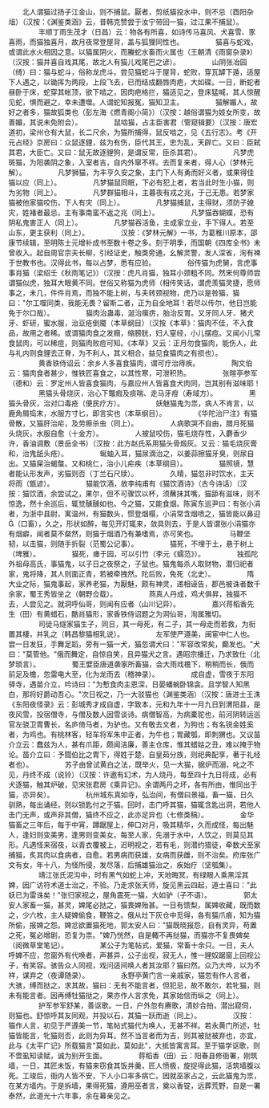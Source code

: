 <!-- { "loadSidebar": true } -->
　　北人谓猫过扬子江金山，则不捕鼠。厭者，剪纸猫投水中，则不忌（酉阳杂俎）（汉按：《渊鉴类涵》云，昔韩克赞尝于汝宁带回一猫，过江果不捕鼠）。
　　
　　丰顺丁雨生茂才（日昌）云：物各有所喜，如诗传马喜风、犬喜雪、豕喜雨，而猫独喜月，故月夜常登屋背，盖与狐狸同性也。
　　
　　猫喜与蛇戏，或谓此水火相因之意。以猫属阴火，而螣蛇水畜而火属也（王朝清《雨窗杂录》）（汉按：猫并喜自戏其尾，故北人有猫儿戏尾巴之谚）。
　　
　　山阴张冶园（绮）曰：猫与蛇斗，俗称龙虎斗。尝见猫蛇斗于屋背，蛇败，穿瓦罅下遁，适屋下人遇之，以锄挥为两段，上段飞去，已而结成翻唇肉疤，大如碟。一日，断蛇者昼卧于床，蛇穿其帐顶，欲下啮之，因肉疤格拦，猫适见之，登床猛喊，其人惊醒见蛇，惧而避之，幸未遭噬。人谓蛇知报冤，猫知卫主。
　　
　　猫解媚人，故好之者多，猫故狐类也（彭左海《燃青阁小简》）（汉按：越俗谓猫为妓女所变，故善媚，其说未免附会）。
　　
　　鼠啮猫，占主臣害君（管窥辑要）（汉按：唐宏道初，梁州仓有大鼠，长二尺余，为猫所捕得，鼠反啮之，见《五行志》。考《开元占经》京房曰：众鼠逐貍，兹为有伤，臣代其王，忠为乱，天辟亡。又曰：臣弑其君，大臣亡。又曰：鼠无故逐貍狗，是谓反常，臣杀其君）。
　　
　　凡梦虎斑猫，为阳袭阴之象，入室者吉，自内外窜不祥。去而复来者，得人心（梦林元解）。
　　
　　凡梦狮猫，为丰亨久安之象，主门下人有勇而好义者，或果得佳猫以应（同上）。
　　
　　凡梦猫鼠同眠，下必有犯上者，若当此时生小猫，则为劣物（同上）。
　　
　　凡梦群猫相斗，主暮夜有戎之兆，于己无患。若梦家猫被他家猫咬伤，下人有灾（同上）。
　　
　　凡梦猫捕鼠，主得财，须防子媳灾，姓褚者最忌，主有事南蛮不返之兆（同上）。
　　
　　凡梦猫吞蝴蝶，恐有阴私鬼害正人（同上）。
　　
　　凡梦猫吞活鱼，主成家立业，手下得人。若至山东，更主获利（同上）。
　　
　　汉按：《梦林元解》一书，为葛稚川原本，邵康节续辑，至明陈士元增补成书至数十卷之多。刻于明季，而国朝《四库全书》未曾收入。起自周官宗夫长柳，引经证史，触类旁通，幺解灵警，发人深省，洵有裨于世教书也。汉得此书，每以占梦，悉有应验。
　　
　　俗传猫为虎舅，言虎事事肖猫（梁绍壬《秋雨笔记》）（汉按：虎凡肖猫，独耳小颈粗不同。然宋何尊师尝谓猫似虎，独耳大眼黄不同。世俗又称猫为虎师（相传笑话，谓虎羡猫灵捷，愿师事之，未几，件件肖焉，而独不能上树，与夫转颈视物，虎乃以是咎猫，猫曰："尔工噬同类，我能无畏？留斯二者，正为自全地耳！若尽以传尔，他日岂能免于尔口哉）。
　　
　　猫肉治蛊毒，涎治瘰疠，胎治反胃。又牙同人牙、猪犬牙、虾研，蜜水服，治豆疮倒魇（本草纲目）（汉按《本草》：猫肉不佳，不入食品，故用之者稀。或谓猫肉食之发癎，缩膀胱，妇人窒经，小儿摆痘。又闻小儿常食鼠肉，可以稀痘，则猫肉败痘可知。《本草》又云：正月勿食猫肉，能伤人，此与礼内则食貍去正脊，为不利人，其义相合，益见食猫肉之有损也）。
　　
　　黄香铁侍诏云：余乡人多喜食猫肉，谓可疗治痔疾。
　　
　　陶文伯云：猫肉食者甚少，惟铁匠喜食之，以其性寒，可泄积热。
　　
　　张暄亭参军（德和）云：罗定州人皆喜食猫肉，与嘉应州人皆喜食犬肉同，岂其别有滋味耶！
　　
　　黑猫头骨烧灰，治心下鼈瘕及痰喘、走马牙疳（寿域方）。
　　
　　黑猫头骨灰，治对口毒疮（便民疗方）。
　　
　　妖魅猫鬼为祟，病人不肯言，以鹿角屑捣末，水服方寸匕，即言实也（本草纲目）。
　　
　　《华陀治尸注》有猫骨散，又猫肝治疟，及劳瘵杀虫（同上）。
　　
　　人病歌哭不自由，腊月死猫头烧灰，水服自愈（十金方）。
　　
　　人被鼠咬伤，猫毛烧存性，入麝香少许，香油调敷（景岳全书）（汉按：此方赵氏系用猫头骨煅灰。又云：猫毛烧灰膏和，治鬼舐头疮）。
　　
　　蜒蚰入耳，猫尿滴治之，以姜蒜擦猫牙臭，则尿自出。又猫屎治蝎螫。又和桃仁，治小儿疟疾（本草纲目）。
　　
　　猫照镜，慧者能认形发声，劣猫则否（丁兰石尺牍）。
　　
　　久晴，猫忽非时饮水，主天将雨（甑谚）。
　　
　　猫能饮酒，故李纯甫有《猫饮酒诗》（古今诗话）（汉按：猫饮酒，余尝试之，果尔，但不可骤饮以杯，须蘸抹其嘴，猫舔有滋味，则不惊逸，然十余巡后，辄觉醺醺如也。今之猫，又能食烟。陈寅东巡尹曰：有张小涓者，为浙中县尉，寓温州，有猫数头，惯登烟榻，小涓常含烟喷之，猫皆能以鼻迎（口畜），久之，形状如醉，每见开灯辄来，敛具则去，于是人皆谓张小涓猫亦有烟癖，闻者莫不粲然，则猫于烟酒乃有兼嗜焉，亦可笑也。
　　
　　马鞭坚韧，以击猫，则随手折裂（范蜀公记事）。
　　
　　猫死，不埋于土，悬于树上（埤雅）。
　　
　　猫死，瘗于园，可以引竹（李元《蠕范》）。
　　
　　独孤陀外祖母高氏，事猫鬼，以子日之夜祭之，子鼠也。猫鬼每杀人取财物，潜归祀者家，鬼将降，其人则面正青，若被牵拽然。陀后败，免死（北史）。
　　
　　隋大业之际，猫鬼事起，家养老猫，为厭魅，颇有神灵，递相诬告，郡邑被诛者数千余家，蜀王秀皆坐之（朝野佥载）。
　　
　　燕真人丹成，鸡犬俱昇，独猫不去，人尝见之。就洞呼仙哥，则闻有应者（山川记异）。
　　
　　嘉兴蒋稻香先生（田）有黄蜡石，酷肖猫形，家香铁侍诏题之为洞仙哥，洵属雅切。
　　
　　司徒马燧家猫生子，同日，其一母死，有二子，其一母走而若救，为衔置其棲，并乳之（韩昌黎猫相乳说）。
　　
　　左军使严遵美，闽宦中仁人也。尝一日发狂，手舞足蹈，旁有一猫一犬，猫忽谓犬曰："军容改常矣，癫发也。"犬曰："莫管他。"俄而舞定，自惊自笑，且异猫犬之言。遇昭宗播迁，乃求致仕（北梦琐言）。
　　
　　蜀王嬖臣唐道袭家所畜猫，会大雨戏檐下，稍稍而长，俄而前足及檐，忽雷电大至，化为龙而去（稽神录）。
　　
　　成自虚，雪夜于东阳驿寺，遇苗介立，吟诗曰："为慙食肉主恩深，日晏蟠蜿卧锦衾。且学智人知黑白，那将好爵动吾心。"次日视之，乃一大驳猫也（渊鉴类涵）（汉按：唐进士王洙《东阳夜怪录》云：彭城秀才成自虚，字致本，元和九年十一月九日到渭阳县，是夜风雪，投宿僧寺，与僧及数人因雪谈诗。病僧智高，为病橐驼也，前河阴转运巡官左骁卫胄曹长，名庐倚马者，为驴也。又有敬去文者，为狗也；有名锐金姓奚者，为鸡也。有桃林客，轻车将军朱中正者，为牛也；胃藏瓠，即刺猬也。又议苗介立云：蠢兹为人，甚有爪距，颇闻洁廉，善主仓库，惟其蜡姑之丑，难以掩于物论。苗介立曰：予閸伯比之胄下，得姓于楚，自皇茹分族，则祀典配享，著于礼经者也）。
　　
　　苏子由曾试黄白之法，既举火，见一大猫，据炉而溺，叱之不见，丹终不成（说铃）（汉按：许遨有幻术，为人烧丹，每至四十九日将成，必有犬逐猫，触其炉破，见宋张君房《乘异记》。余谓两丹之坏，各有所由，惟同出于猫，亦异矣）。
　　
　　杭州城东真如寺，弘治间，有僧曰景福，畜一猫，日久驯熟，每出诵经，则以锁匙付之于猫。回时，击门呼其猫，猫辄含匙出洞，若他人击门无声，或声非其僧，猫终不应之，此亦足异也（七修类稿）。
　　
　　金华猫畜之三年后，每于中宵，蹲踞屋上，伸口对月，吸其精华，久而成怪，每出魅人，逢妇则变美男，逢男则变美女。每至人家，先溺于水中，人饮之，则莫见其形。凡遇怪来宿夜，以青衣覆被上，迟明视之，若有毛，则潜约猎徒，牵数犬至家捕猫，炙其肉以食病者，自愈。若男病而获雄，女病而获雌，则不治矣。府库张广文有女，年十八，为怪所侵，发尽落，后捕雄猫治之，疾始疗（坚瓠集）。
　　
　　靖江张氏泥沟中，时有黑气如蛇上冲，天地晦冥，有绿眼人乘黑淫其婢，因广访符术道士治之，不验。乃走求张天师，旋见黑云四起，道士喜曰："此妖已为雷诛矣！"张归家视之，屋角震死一猫，大如驴（子不语）。
　　
　　郭太安人家畜一猫，甚灵，婢尾必挞之，猫畏婢殆甚。一日有馈梨，属婢收藏，既而数之，少六枚，主人疑婢偷食，鞭笞之。俄从灶下灰仓中觅得，各有猫爪痕，知为猫所偷，报婢之怨。婢忿欲置猫死地，郭太安人曰："猫既晓报怨，自有灵异，苟置之死，冤必增剧，恐复为祟。"婢乃恍然，自是輙不再挞猫，而猫亦不复畏婢矣（阅微草堂笔记）。
　　
　　某公子为笔帖式，爱猫，常畜十余只。一日，夫人呼婢不应，忽窗外有代唤者，声甚异，公子出视，寂无人，惟一貍奴踞窗上回视公子，有笑容。骇告众人同视，戏问适间唤人者其汝耶？猫曰然。众乃大哗，以为不祥，谋弃之（夜谭随录）。
　　
　　永野亭黄门言一亲戚家，猫忽有作人言者，大骇，缚而挞之，求其故，猫曰：无有不能言者，但犯忌，故不敢尔，若牝猫，则未有能言者。因再缚牡猫挞之，果亦作人言求免，其家始信而纵之（同上）。
　　
　　护军参军舒某，善讴歌。一日，户外忽有赓歌，清妙合拍，潜出窥伺，则猫也。舒惊呼其友同观，并投以石，其猫一跃而逝（同上）。
　　
　　汉按：猫作人言，初见于严遵美一节，笔帖式猫代为唤人，无甚不祥。若永黄门所述，牡猫皆能言，牝猫则否，此则为异耳。然不当言者而为吉，则其被挞被弃也，亦宜，此与《太平广记》所载猫言"莫如此，莫如此"，大抵皆寓言耳。至于猫学讴歌，则不啻虱知读赋，诚为别开生面。
　　
　　蒋稻香（田）云：阳春县修衙署，刚筑墙，一日，其匠未饭，有猫来窃食其饭并羹，匠人愤极，旋捉得此猫，活筑墙腹以死。工竣后，衙内人皆不安，下人小口率多病亡。因就巫家占之，云此猫鬼为祟，在某方墙内。于是拆墙，果得死猫，遵用巫者言，奠以香锭，远葬荒野，自是一署泰然，此道光十六年事，余在幕亲见之。
　　
